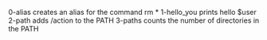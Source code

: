 0-alias creates an alias for the command rm *
1-hello_you prints hello $user
2-path adds /action to the PATH
3-paths counts the number of directories in the PATH
